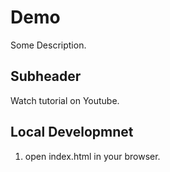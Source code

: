 # Demo

Some Description.

## Subheader

Watch tutorial on Youtube.


## Local Developmnet

1. open index.html in your browser.